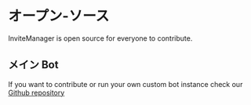 # オープン-ソース

InviteManager is open source for everyone to contribute.

## メイン Bot

If you want to contribute or run your own custom bot instance check our [Github repository](https://github.com/LolRiTTeR/invite-manager-bot)
